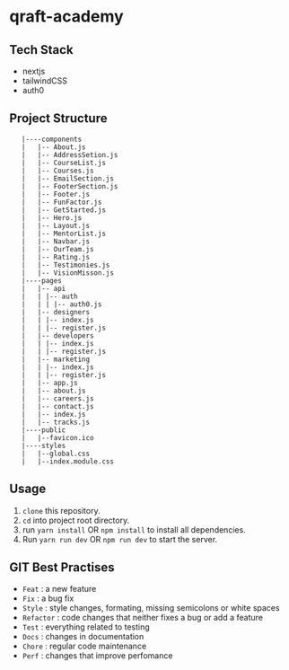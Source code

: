 # qraft-academy

## Tech Stack

- nextjs
- tailwindCSS
- auth0

## Project Structure

```the-apprentice-cycle
   |----components
   |   |-- About.js
   |   |-- AddressSetion.js
   |   |-- CourseList.js
   |   |-- Courses.js
   |   |-- EmailSection.js
   |   |-- FooterSection.js
   |   |-- Footer.js
   |   |-- FunFactor.js
   |   |-- GetStarted.js
   |   |-- Hero.js
   |   |-- Layout.js
   |   |-- MentorList.js
   |   |-- Navbar.js
   |   |-- OurTeam.js
   |   |-- Rating.js
   |   |-- Testimonies.js
   |   |-- VisionMisson.js
   |----pages
   |   |-- api
   |   | |-- auth
   |   | | |-- auth0.js
   |   |-- designers
   |   | |-- index.js
   |   | |-- register.js
   |   |-- developers
   |   | |-- index.js
   |   | |-- register.js
   |   |-- marketing
   |   | |-- index.js
   |   | |-- register.js
   |   |-- app.js
   |   |-- about.js
   |   |-- careers.js
   |   |-- contact.js
   |   |-- index.js
   |   |-- tracks.js
   |----public
   |   |--favicon.ico
   |----styles
   |   |--global.css
   |   |--index.module.css
```

## Usage

1. `clone` this repository.
2. `cd` into project root directory.
3. run `yarn install` OR `npm install`  to install all dependencies.
4. Run `yarn run dev` OR `npm run dev` to start the server.

## GIT Best Practises

- `Feat` : a new feature
- `Fix` : a bug fix
- `Style` : style changes, formating, missing semicolons or white spaces
- `Refactor` : code changes that neither fixes a bug or add a feature
- `Test` : everything related to testing 
- `Docs` : changes in documentation
- `Chore` : regular code maintenance
- `Perf` : changes that improve perfomance
